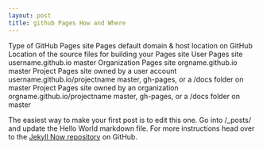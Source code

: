 ```yaml
---
layout: post
title: github Pages How and Where
---
```


Type of GitHub Pages site	Pages default domain & host location on GitHub	Location of the source files for building your Pages site
User Pages site	username.github.io	master
Organization Pages site	orgname.github.io	master
Project Pages site owned by a user account	username.github.io/projectname	master, gh-pages, or a /docs folder on master
Project Pages site owned by an organization	orgname.github.io/projectname	master, gh-pages, or a /docs folder on master


The easiest way to make your first post is to edit this one. Go into /_posts/ and update the Hello World markdown file. For more instructions head over to the [Jekyll Now repository](https://github.com/barryclark/jekyll-now) on GitHub.
